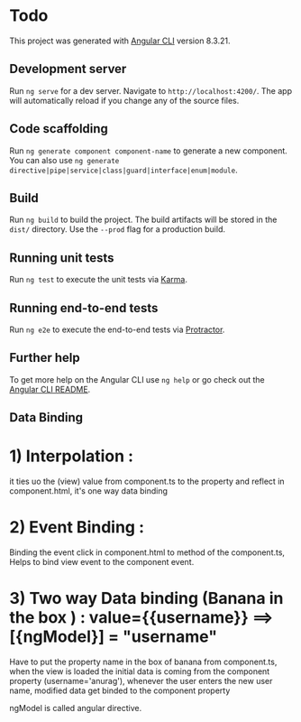 # Todo

This project was generated with [Angular CLI](https://github.com/angular/angular-cli) version 8.3.21.

## Development server

Run `ng serve` for a dev server. Navigate to `http://localhost:4200/`. The app will automatically reload if you change any of the source files.

## Code scaffolding

Run `ng generate component component-name` to generate a new component. You can also use `ng generate directive|pipe|service|class|guard|interface|enum|module`.

## Build

Run `ng build` to build the project. The build artifacts will be stored in the `dist/` directory. Use the `--prod` flag for a production build.

## Running unit tests

Run `ng test` to execute the unit tests via [Karma](https://karma-runner.github.io).

## Running end-to-end tests

Run `ng e2e` to execute the end-to-end tests via [Protractor](http://www.protractortest.org/).

## Further help

To get more help on the Angular CLI use `ng help` or go check out the [Angular CLI README](https://github.com/angular/angular-cli/blob/master/README.md).


## Data Binding

# 1) Interpolation : 
it ties uo the (view) value from component.ts to the property and reflect in component.html, it's one way data binding

# 2) Event Binding : 
Binding the event click in component.html to method of the component.ts, Helps to bind view event to the component event.

# 3) Two way Data binding (Banana in the box ) : value={{username}} ==> [{ngModel}] = "username"
Have to put the property name in the box of banana from component.ts, when the view is loaded the initial data is coming from the component property (username='anurag'), whenever the user enters the new user name, modified data get binded to the component property 

ngModel is called angular directive.
